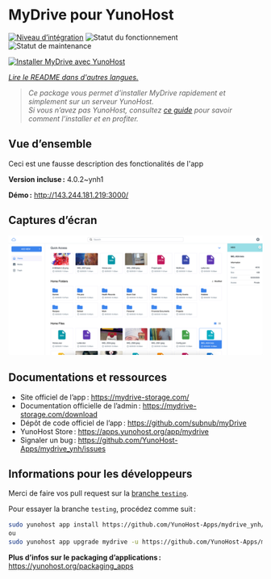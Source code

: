 <!--
Nota bene : ce README est automatiquement généré par <https://github.com/YunoHost/apps/tree/master/tools/readme_generator>
Il NE doit PAS être modifié à la main.
-->

# MyDrive pour YunoHost

[![Niveau d’intégration](https://apps.yunohost.org/badge/integration/mydrive)](https://ci-apps.yunohost.org/ci/apps/mydrive/)
![Statut du fonctionnement](https://apps.yunohost.org/badge/state/mydrive)
![Statut de maintenance](https://apps.yunohost.org/badge/maintained/mydrive)

[![Installer MyDrive avec YunoHost](https://install-app.yunohost.org/install-with-yunohost.svg)](https://install-app.yunohost.org/?app=mydrive)

*[Lire le README dans d'autres langues.](./ALL_README.md)*

> *Ce package vous permet d’installer MyDrive rapidement et simplement sur un serveur YunoHost.*  
> *Si vous n’avez pas YunoHost, consultez [ce guide](https://yunohost.org/install) pour savoir comment l’installer et en profiter.*

## Vue d’ensemble

Ceci est une fausse description des fonctionalités de l'app


**Version incluse :** 4.0.2~ynh1

**Démo :** <http://143.244.181.219:3000/>

## Captures d’écran

![Capture d’écran de MyDrive](./doc/screenshots/screenshot.png)

## Documentations et ressources

- Site officiel de l’app : <https://mydrive-storage.com/>
- Documentation officielle de l’admin : <https://mydrive-storage.com/download>
- Dépôt de code officiel de l’app : <https://github.com/subnub/myDrive>
- YunoHost Store : <https://apps.yunohost.org/app/mydrive>
- Signaler un bug : <https://github.com/YunoHost-Apps/mydrive_ynh/issues>

## Informations pour les développeurs

Merci de faire vos pull request sur la [branche `testing`](https://github.com/YunoHost-Apps/mydrive_ynh/tree/testing).

Pour essayer la branche `testing`, procédez comme suit :

```bash
sudo yunohost app install https://github.com/YunoHost-Apps/mydrive_ynh/tree/testing --debug
ou
sudo yunohost app upgrade mydrive -u https://github.com/YunoHost-Apps/mydrive_ynh/tree/testing --debug
```

**Plus d’infos sur le packaging d’applications :** <https://yunohost.org/packaging_apps>
